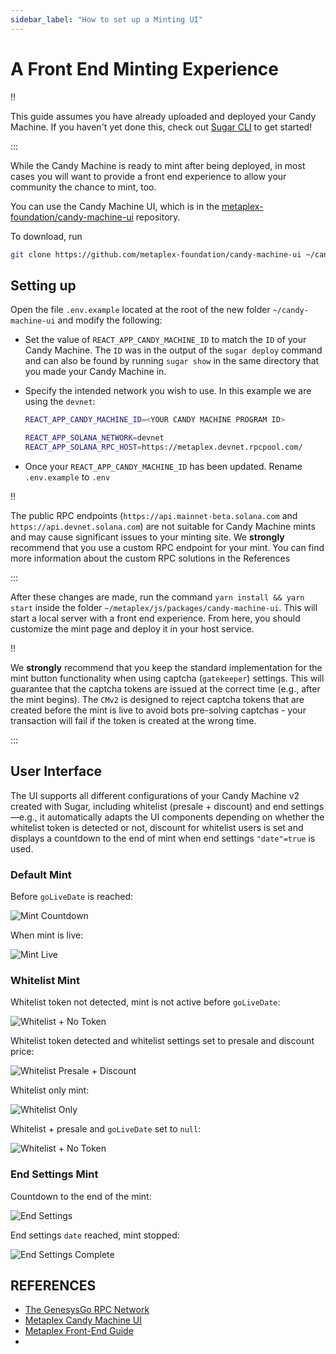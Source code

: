 ```yaml
---
sidebar_label: "How to set up a Minting UI"
---
```


# A Front End Minting Experience

:bangbang:

This guide assumes you have already uploaded and deployed your Candy Machine. 
If you haven't yet done this, check out [Sugar CLI](/developer-tools/sugar/) to get started!

:::

While the Candy Machine is ready to mint after being deployed, in most cases you will want to provide a front end experience to allow your
community the chance to mint, too.

You can use the Candy Machine UI, which is in
the [metaplex-foundation/candy-machine-ui](https://github.com/metaplex-foundation/candy-machine-ui) repository.

To download, run

```bash
git clone https://github.com/metaplex-foundation/candy-machine-ui ~/candy-machine-ui/
```

## Setting up

Open the file `.env.example` located at the root of the new folder `~/candy-machine-ui` and modify the following:

- Set the value of `REACT_APP_CANDY_MACHINE_ID` to match the `ID` of your Candy Machine. The `ID` was in the output of
  the `sugar deploy` command and can also be found by running `sugar show` in the same directory that you made your Candy Machine in.

- Specify the intended network you wish to use. In this example we are using the `devnet`:
    ```bash
    REACT_APP_CANDY_MACHINE_ID=<YOUR CANDY MACHINE PROGRAM ID>

    REACT_APP_SOLANA_NETWORK=devnet
    REACT_APP_SOLANA_RPC_HOST=https://metaplex.devnet.rpcpool.com/
    ```
- Once your `REACT_APP_CANDY_MACHINE_ID` has been updated. Rename `.env.example` to `.env`

:bangbang:

The public RPC endpoints (`https://api.mainnet-beta.solana.com` and `https://api.devnet.solana.com`) are not suitable
for Candy Machine mints and may cause significant issues to your minting site. We **strongly** recommend that you use a
custom RPC endpoint for your mint. You can find more information about the custom RPC solutions in the References

:::

After these changes are made, run the command `yarn install && yarn start` inside the
folder `~/metaplex/js/packages/candy-machine-ui`. This will start a local server with a front end experience. From here,
you should customize the mint page and deploy it in your host service.

:bangbang:

We **strongly** recommend that you keep the standard implementation for the mint button functionality when using
captcha (`gatekeeper`) settings. This will guarantee that the captcha tokens are issued at the correct time (e.g., after
the mint begins). The `CMv2` is designed to reject captcha tokens that are created before the mint is live to avoid bots
pre-solving captchas - your transaction will fail if the token is created at the wrong time.

:::

## User Interface

The UI supports all different configurations of your Candy Machine v2 created with Sugar, including whitelist (presale + discount) and end
settings&mdash;e.g., it automatically adapts the UI components depending on whether the whitelist token is detected or
not, discount for whitelist users is set and displays a countdown to the end of mint when end settings `"date"=true` is
used.

### Default Mint

Before `goLiveDate` is reached:

![Mint Countdown](assets/candy-machine-ui/Mint-1.png#radius#shadow)

When mint is live:

![Mint Live](assets/candy-machine-ui/Mint-2.png#radius#shadow)

### Whitelist Mint

Whitelist token not detected, mint is not active before `goLiveDate`:

![Whitelist + No Token](assets/candy-machine-ui/Whitelist-1.png#radius#shadow)

Whitelist token detected and whitelist settings set to presale and discount price:

![Whitelist Presale + Discount](assets/candy-machine-ui/Whitelist-2.png#radius#shadow)

Whitelist only mint:

![Whitelist Only](assets/candy-machine-ui/Whitelist-3.png#radius#shadow)

Whitelist + presale and `goLiveDate` set to `null`:

![Whitelist + No Token](assets/candy-machine-ui/Whitelist-4.png#radius#shadow)

### End Settings Mint

Countdown to the end of the mint:

![End Settings](assets/candy-machine-ui/EndSettings-1.png#radius#shadow)

End settings `date` reached, mint stopped:

![End Settings Complete](assets/candy-machine-ui/EndSettings-2.png#radius#shadow)


## REFERENCES

- [The GenesysGo RPC Network](https://shdw.genesysgo.com/genesysgo/the-genesysgo-rpc-network)
- [Metaplex Candy Machine UI](https://github.com/metaplex-foundation/candy-machine-ui)
- [Metaplex Front-End Guide](https://docs.metaplex.com/guides/candy-machine-ui)
- 
